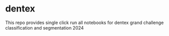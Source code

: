# dentex
This repo provides single click run all notebooks for dentex grand challenge classification and segmentation 2024
